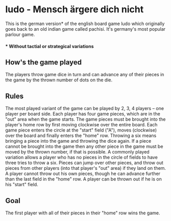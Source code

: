 # ludo - Mensch ärgere dich nicht

This is the german version* of the english board game ludo which originally goes back to an old indian game called pachisi. It's germany's most popular parlour game.

#### * Without tactial or strategical variations

## How's the game played
The players throw game dice in turn and can advance any of their pieces in the game by the thrown number of dots on the die.

## Rules
The most played variant of the game can be played by 2, 3, 4 players – one player per board side.
Each player has four game pieces, which are in the "out" area when the game starts.
The game pieces must be brought into the player's home row by first moving clockwise over the entire board.
Each game piece enters the circle at the "start" field ("A"), moves (clockwise) over the board and finally enters the "home" row.
Throwing a six means bringing a piece into the game and throwing the dice again. 
If a piece cannot be brought into the game then any other piece in the game must be moved by the thrown number, if that is possible. A commonly played variation allows a player who has no pieces in the circle of fields to have three tries to throw a six.
Pieces can jump over other pieces, and throw out pieces from other players (into that player's "out" area) if they land on them. A player cannot throw out his own pieces, though he can advance further than the last field in the "home" row. A player can be thrown out if he is on his "start" field.

## Goal
The first player with all of their pieces in their "home" row wins the game.